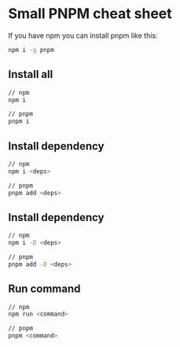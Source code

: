 # Small PNPM cheat sheet

If you have npm you can install pnpm like this:

```sh
npm i -g pnpm
```

## Install all

```sh
// npm
npm i

// pnpm
pnpm i
```

## Install dependency

```sh
// npm
npm i <deps>

// pnpm
pnpm add <deps>
```

## Install dependency

```sh
// npm
npm i -D <deps>

// pnpm
pnpm add -D <deps>
```

## Run command

```sh
// npm
npm run <command>

// pnpm
pnpm <command>
```
